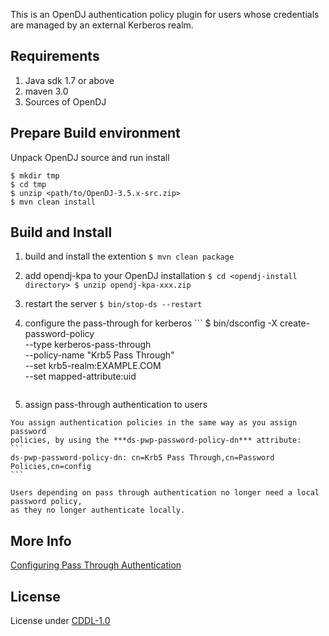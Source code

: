 This is an OpenDJ authentication policy plugin for users whose credentials
are managed by an external Kerberos realm.

Requirements
------------
  1. Java sdk 1.7 or above
  2. maven 3.0
  3. Sources of OpenDJ

Prepare Build environment
-------------------------
Unpack OpenDJ source and run install
```
$ mkdir tmp
$ cd tmp
$ unzip <path/to/OpenDJ-3.5.x-src.zip>
$ mvn clean install
```

Build and Install
----------------
  1. build and install the extention
    ```
    $ mvn clean package
    ```
    
  2. add opendj-kpa to your OpenDJ installation
    ```
    $ cd <opendj-install directory>
    $ unzip opendj-kpa-xxx.zip
    ```
    
  3. restart the server
    ```
    $ bin/stop-ds --restart
    ```
    
  4. configure the pass-through for kerberos
    ```
    $ bin/dsconfig -X create-password-policy \
       --type kerberos-pass-through \
       --policy-name "Krb5 Pass Through" \
       --set krb5-realm:EXAMPLE.COM \
       --set mapped-attribute:uid
      ```
      
  5. assign pass-through authentication to users

    You assign authentication policies in the same way as you assign password
    policies, by using the ***ds-pwp-password-policy-dn*** attribute:
    ```
    ds-pwp-password-policy-dn: cn=Krb5 Pass Through,cn=Password Policies,cn=config
    ```

    Users depending on pass through authentication no longer need a local password policy,
    as they no longer authenticate locally.

More Info
---------
[Configuring Pass Through Authentication][1]

License
--------
License under [CDDL-1.0][2]

  [1]: https://backstage.forgerock.com/docs/opendj/3.5/admin-guide/chap-pwd-policy
  [2]: https://opensource.org/licenses/CDDL-1.0
